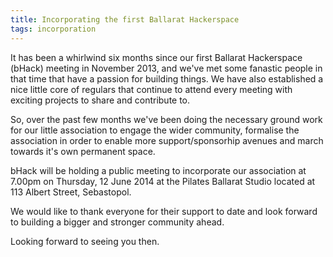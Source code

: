```yaml
---
title: Incorporating the first Ballarat Hackerspace
tags: incorporation
---
```

It has been a whirlwind six months since our first Ballarat Hackerspace (bHack) meeting in November 2013, and we've met some fanastic people in that time that have a passion for building things. We have also established a nice little core of regulars that continue to attend every meeting with exciting projects to share and contribute to.

<!--more-->

So, over the past few months we've been doing the necessary ground work for our little association to engage the wider community, formalise the association in order to enable more support/sponsorhip avenues and march towards it's own permanent space.

bHack will be holding a public meeting to incorporate our association at 7.00pm on Thursday, 12 June 2014 at the Pilates Ballarat Studio located at 113 Albert Street, Sebastopol.

We would like to thank everyone for their support to date and look forward to building a bigger and stronger community ahead.

Looking forward to seeing you then.
